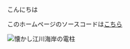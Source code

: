 こんにちは

このホームページのソースコードは[こちら](http://github.com//fujiak/SamplePages/)

![懐かし江川海岸の電柱](https://www.pixpot.net/img/photos/40/1/m_0cac92f7469bd66b2ff4bf4f79d3f127.jpg)
